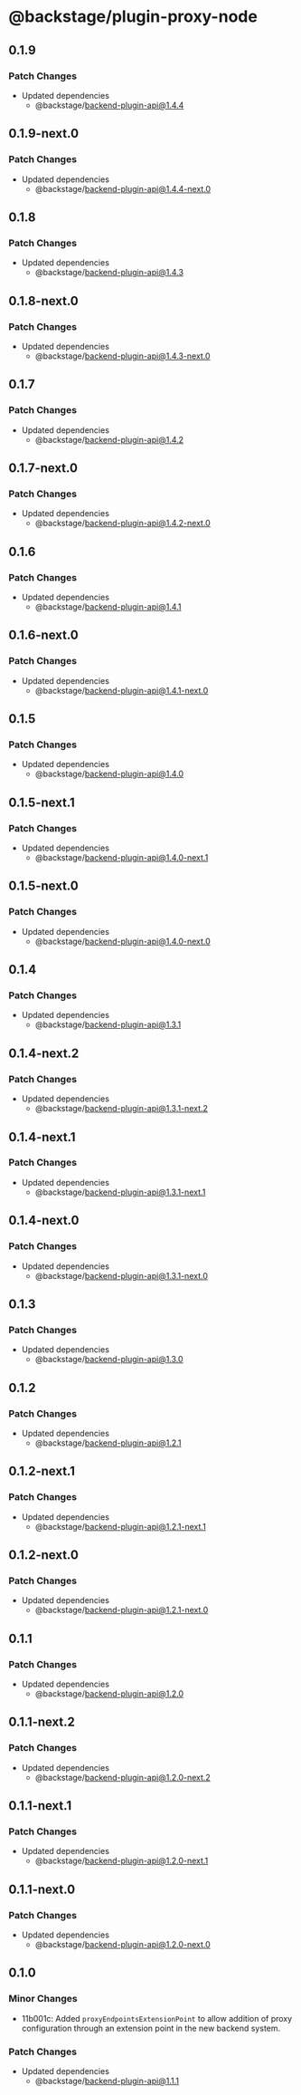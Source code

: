 # @backstage/plugin-proxy-node

## 0.1.9

### Patch Changes

- Updated dependencies
  - @backstage/backend-plugin-api@1.4.4

## 0.1.9-next.0

### Patch Changes

- Updated dependencies
  - @backstage/backend-plugin-api@1.4.4-next.0

## 0.1.8

### Patch Changes

- Updated dependencies
  - @backstage/backend-plugin-api@1.4.3

## 0.1.8-next.0

### Patch Changes

- Updated dependencies
  - @backstage/backend-plugin-api@1.4.3-next.0

## 0.1.7

### Patch Changes

- Updated dependencies
  - @backstage/backend-plugin-api@1.4.2

## 0.1.7-next.0

### Patch Changes

- Updated dependencies
  - @backstage/backend-plugin-api@1.4.2-next.0

## 0.1.6

### Patch Changes

- Updated dependencies
  - @backstage/backend-plugin-api@1.4.1

## 0.1.6-next.0

### Patch Changes

- Updated dependencies
  - @backstage/backend-plugin-api@1.4.1-next.0

## 0.1.5

### Patch Changes

- Updated dependencies
  - @backstage/backend-plugin-api@1.4.0

## 0.1.5-next.1

### Patch Changes

- Updated dependencies
  - @backstage/backend-plugin-api@1.4.0-next.1

## 0.1.5-next.0

### Patch Changes

- Updated dependencies
  - @backstage/backend-plugin-api@1.4.0-next.0

## 0.1.4

### Patch Changes

- Updated dependencies
  - @backstage/backend-plugin-api@1.3.1

## 0.1.4-next.2

### Patch Changes

- Updated dependencies
  - @backstage/backend-plugin-api@1.3.1-next.2

## 0.1.4-next.1

### Patch Changes

- Updated dependencies
  - @backstage/backend-plugin-api@1.3.1-next.1

## 0.1.4-next.0

### Patch Changes

- Updated dependencies
  - @backstage/backend-plugin-api@1.3.1-next.0

## 0.1.3

### Patch Changes

- Updated dependencies
  - @backstage/backend-plugin-api@1.3.0

## 0.1.2

### Patch Changes

- Updated dependencies
  - @backstage/backend-plugin-api@1.2.1

## 0.1.2-next.1

### Patch Changes

- Updated dependencies
  - @backstage/backend-plugin-api@1.2.1-next.1

## 0.1.2-next.0

### Patch Changes

- Updated dependencies
  - @backstage/backend-plugin-api@1.2.1-next.0

## 0.1.1

### Patch Changes

- Updated dependencies
  - @backstage/backend-plugin-api@1.2.0

## 0.1.1-next.2

### Patch Changes

- Updated dependencies
  - @backstage/backend-plugin-api@1.2.0-next.2

## 0.1.1-next.1

### Patch Changes

- Updated dependencies
  - @backstage/backend-plugin-api@1.2.0-next.1

## 0.1.1-next.0

### Patch Changes

- Updated dependencies
  - @backstage/backend-plugin-api@1.2.0-next.0

## 0.1.0

### Minor Changes

- 11b001c: Added `proxyEndpointsExtensionPoint` to allow addition of proxy configuration through an extension point in the new backend system.

### Patch Changes

- Updated dependencies
  - @backstage/backend-plugin-api@1.1.1
